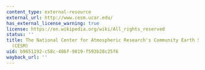 ```yaml
---
content_type: external-resource
external_url: http://www.cesm.ucar.edu/
has_external_license_warning: true
license: https://en.wikipedia.org/wiki/All_rights_reserved
status: ''
title: The National Center for Atmospheric Research's Community Earth System Model
  (CESM)
uid: b9651192-c58c-486f-9819-f593b28c25f6
wayback_url: ''
---
```

